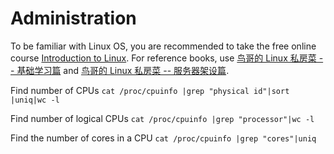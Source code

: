 # Administration

To be familiar with Linux OS, you are recommended to take the free online course [Introduction to Linux](https://www.edx.org/course/introduction-to-linux). For reference books, use [鸟哥的 Linux 私房菜 -- 基础学习篇](http://cn.linux.vbird.org/linux_basic/linux_basic.php) and [鸟哥的 Linux 私房菜 -- 服务器架设篇](http://cn.linux.vbird.org/linux_server/).

Find number of CPUs
`cat /proc/cpuinfo |grep "physical id"|sort |uniq|wc -l`

Find number of logical CPUs
`cat /proc/cpuinfo |grep "processor"|wc -l`

Find the number of cores in a CPU `cat /proc/cpuinfo |grep "cores"|uniq` 
